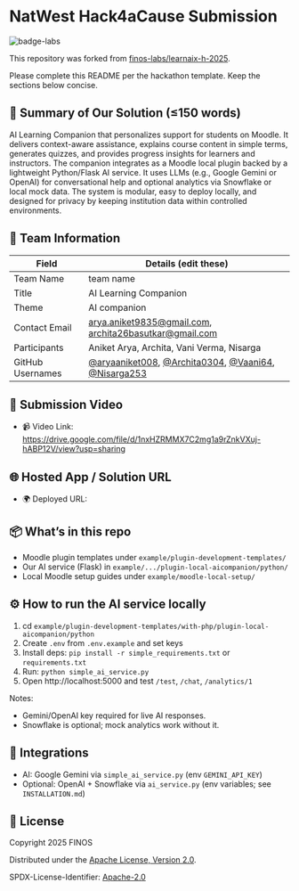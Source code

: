 # NatWest Hack4aCause Submission

![badge-labs](https://user-images.githubusercontent.com/327285/230928932-7c75f8ed-e57b-41db-9fb7-a292a13a1e58.svg)

This repository was forked from [finos-labs/learnaix-h-2025](https://github.com/finos-labs/learnaix-h-2025).

Please complete this README per the hackathon template. Keep the sections below concise.

## 📄 Summary of Our Solution (≤150 words)
AI Learning Companion that personalizes support for students on Moodle. It delivers context-aware assistance, explains course content in simple terms, generates quizzes, and provides progress insights for learners and instructors. The companion integrates as a Moodle local plugin backed by a lightweight Python/Flask AI service. It uses LLMs (e.g., Google Gemini or OpenAI) for conversational help and optional analytics via Snowflake or local mock data. The system is modular, easy to deploy locally, and designed for privacy by keeping institution data within controlled environments.

## 👥 Team Information
| Field            | Details (edit these)                    |
| ---------------- | --------------------------------------- |
| Team Name        | team name                               |
| Title            | AI Learning Companion                   |
| Theme            | AI companion                            |
| Contact Email    | arya.aniket9835@gmail.com, archita26basutkar@gmail.com |
| Participants     | Aniket Arya, Archita, Vani Verma, Nisarga |
| GitHub Usernames | [@aryaaniket008](https://github.com/aryaaniket008), [@Archita0304](https://github.com/Archita0304), [@Vaani64](https://github.com/Vaani64), [@Nisarga253](https://github.com/Nisarga253) |

## 🎥 Submission Video
- 📹 Video Link: https://drive.google.com/file/d/1nxHZRMMX7C2mg1a9rZnkVXuj-hABP12V/view?usp=sharing

## 🌐 Hosted App / Solution URL
- 🌍 Deployed URL: <add link if deployed>

## 📦 What’s in this repo
- Moodle plugin templates under `example/plugin-development-templates/`
- Our AI service (Flask) in `example/.../plugin-local-aicompanion/python/`
- Local Moodle setup guides under `example/moodle-local-setup/`

## ⚙️ How to run the AI service locally
1. cd `example/plugin-development-templates/with-php/plugin-local-aicompanion/python`
2. Create `.env` from `.env.example` and set keys
3. Install deps: `pip install -r simple_requirements.txt` or `requirements.txt`
4. Run: `python simple_ai_service.py`
5. Open http://localhost:5000 and test `/test`, `/chat`, `/analytics/1`

Notes:
- Gemini/OpenAI key required for live AI responses.
- Snowflake is optional; mock analytics work without it.

## 🔗 Integrations
- AI: Google Gemini via `simple_ai_service.py` (env `GEMINI_API_KEY`)
- Optional: OpenAI + Snowflake via `ai_service.py` (env variables; see `INSTALLATION.md`)

## 📝 License
Copyright 2025 FINOS

Distributed under the [Apache License, Version 2.0](http://www.apache.org/licenses/LICENSE-2.0).

SPDX-License-Identifier: [Apache-2.0](https://spdx.org/licenses/Apache-2.0)
